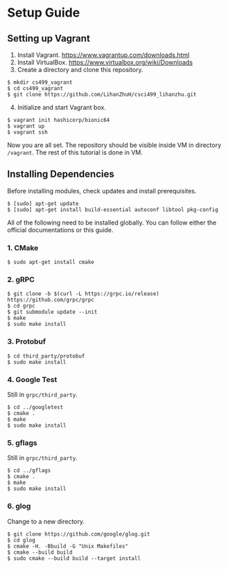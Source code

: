 # Setup Guide

## Setting up Vagrant
1. Install Vagrant. https://www.vagrantup.com/downloads.html
2. Install VirtualBox. https://www.virtualbox.org/wiki/Downloads
3. Create a directory and clone this repository.
```console
$ mkdir cs499_vagrant
$ cd cs499_vagrant
$ git clone https://github.com/LihanZhuH/csci499_lihanzhu.git
```
4. Initialize and start Vagrant box.
```console
$ vagrant init hashicorp/bionic64
$ vagrant up
$ vagrant ssh
```
Now you are all set. The repository should be visible inside VM in directory `/vagrant`. The rest of this tutorial is done in VM.

## Installing Dependencies
Before installing modules, check updates and install prerequisites.
```console
$ [sudo] apt-get update
$ [sudo] apt-get install build-essential autoconf libtool pkg-config
```

All of the following need to be installed globally. You can follow either the official documentations or this guide.

### 1. CMake
```console
$ sudo apt-get install cmake
```
### 2. gRPC
```console
$ git clone -b $(curl -L https://grpc.io/release) https://github.com/grpc/grpc
$ cd grpc
$ git submodule update --init
$ make
$ sudo make install
```
### 3. Protobuf
```console
$ cd third_party/protobuf
$ sudo make install
```
### 4. Google Test
Still in `grpc/third_party`.
```console
$ cd ../googletest
$ cmake .
$ make
$ sudo make install
```
### 5. gflags
Still in `grpc/third_party`.
```console
$ cd ../gflags
$ cmake .
$ make
$ sudo make install
```
### 6. glog
Change to a new directory.
```console
$ git clone https://github.com/google/glog.git
$ cd glog
$ cmake -H. -Bbuild -G "Unix Makefiles"
$ cmake --build build
$ sudo cmake --build build --target install
```
